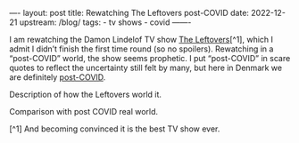 —-
layout: post
title: Rewatching The Leftovers post-COVID
date: 2022-12-21
upstream: /blog/
tags: 
    - tv shows
    - covid
——-

I am rewatching the Damon Lindelof TV show [The Leftovers](https://en.wikipedia.org/wiki/The_Leftovers_(TV_series))[^1], which I admit I didn’t finish the first time round (so no spoilers). 
Rewatching in a “post-COVID” world, the show seems prophetic. 
I put “post-COVID” in scare quotes to reflect the uncertainty still felt by many, but here in Denmark we are definitely [post-COVID](https://www.dr.dk/nyheder/indland/ordfoerere-glaeder-sig-over-aendret-coronakurs-ingen-oensker-nye-restriktioner). 

Description of how the Leftovers world it. 

Comparison with post COVID real world. 


[^1] And becoming convinced it is the best TV show ever. 